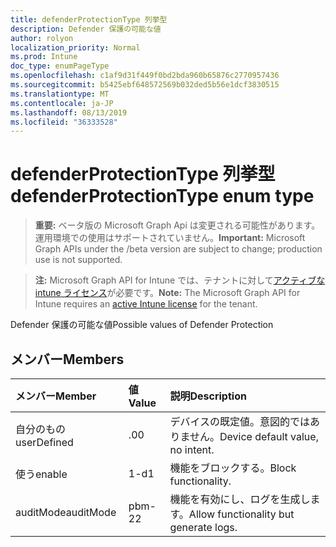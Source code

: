 ```yaml
---
title: defenderProtectionType 列挙型
description: Defender 保護の可能な値
author: rolyon
localization_priority: Normal
ms.prod: Intune
doc_type: enumPageType
ms.openlocfilehash: c1af9d31f449f0bd2bda960b65876c2770957436
ms.sourcegitcommit: b5425ebf648572569b032ded5b56e1dcf3830515
ms.translationtype: MT
ms.contentlocale: ja-JP
ms.lasthandoff: 08/13/2019
ms.locfileid: "36333528"
---
```

# <a name="defenderprotectiontype-enum-type"></a><span data-ttu-id="ff8e7-103">defenderProtectionType 列挙型</span><span class="sxs-lookup"><span data-stu-id="ff8e7-103">defenderProtectionType enum type</span></span>

> <span data-ttu-id="ff8e7-104">**重要:** ベータ版の Microsoft Graph Api は変更される可能性があります。運用環境での使用はサポートされていません。</span><span class="sxs-lookup"><span data-stu-id="ff8e7-104">**Important:** Microsoft Graph APIs under the /beta version are subject to change; production use is not supported.</span></span>

> <span data-ttu-id="ff8e7-105">**注:** Microsoft Graph API for Intune では、テナントに対して[アクティブな intune ライセンス](https://go.microsoft.com/fwlink/?linkid=839381)が必要です。</span><span class="sxs-lookup"><span data-stu-id="ff8e7-105">**Note:** The Microsoft Graph API for Intune requires an [active Intune license](https://go.microsoft.com/fwlink/?linkid=839381) for the tenant.</span></span>

<span data-ttu-id="ff8e7-106">Defender 保護の可能な値</span><span class="sxs-lookup"><span data-stu-id="ff8e7-106">Possible values of Defender Protection</span></span>

## <a name="members"></a><span data-ttu-id="ff8e7-107">メンバー</span><span class="sxs-lookup"><span data-stu-id="ff8e7-107">Members</span></span>
|<span data-ttu-id="ff8e7-108">メンバー</span><span class="sxs-lookup"><span data-stu-id="ff8e7-108">Member</span></span>|<span data-ttu-id="ff8e7-109">値</span><span class="sxs-lookup"><span data-stu-id="ff8e7-109">Value</span></span>|<span data-ttu-id="ff8e7-110">説明</span><span class="sxs-lookup"><span data-stu-id="ff8e7-110">Description</span></span>|
|:---|:---|:---|
|<span data-ttu-id="ff8e7-111">自分のもの</span><span class="sxs-lookup"><span data-stu-id="ff8e7-111">userDefined</span></span>|<span data-ttu-id="ff8e7-112">.0</span><span class="sxs-lookup"><span data-stu-id="ff8e7-112">0</span></span>|<span data-ttu-id="ff8e7-113">デバイスの既定値。意図的ではありません。</span><span class="sxs-lookup"><span data-stu-id="ff8e7-113">Device default value, no intent.</span></span>|
|<span data-ttu-id="ff8e7-114">使う</span><span class="sxs-lookup"><span data-stu-id="ff8e7-114">enable</span></span>|<span data-ttu-id="ff8e7-115">1-d</span><span class="sxs-lookup"><span data-stu-id="ff8e7-115">1</span></span>|<span data-ttu-id="ff8e7-116">機能をブロックする。</span><span class="sxs-lookup"><span data-stu-id="ff8e7-116">Block functionality.</span></span>|
|<span data-ttu-id="ff8e7-117">auditMode</span><span class="sxs-lookup"><span data-stu-id="ff8e7-117">auditMode</span></span>|<span data-ttu-id="ff8e7-118">pbm-2</span><span class="sxs-lookup"><span data-stu-id="ff8e7-118">2</span></span>|<span data-ttu-id="ff8e7-119">機能を有効にし、ログを生成します。</span><span class="sxs-lookup"><span data-stu-id="ff8e7-119">Allow functionality but generate logs.</span></span>|



